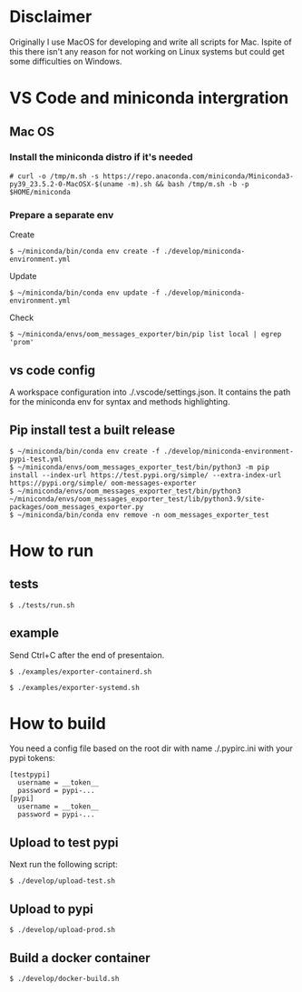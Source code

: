 # Disclaimer
Originally I use MacOS for developing and write all scripts for Mac. Ispite of this there isn't any reason for not working on Linux systems but could get some difficulties on Windows.

# VS Code and miniconda intergration

## Mac OS

### Install the miniconda distro if it's needed 
```
# curl -o /tmp/m.sh -s https://repo.anaconda.com/miniconda/Miniconda3-py39_23.5.2-0-MacOSX-$(uname -m).sh && bash /tmp/m.sh -b -p $HOME/miniconda
```

### Prepare a separate env
Create 
```
$ ~/miniconda/bin/conda env create -f ./develop/miniconda-environment.yml
```

Update
```
$ ~/miniconda/bin/conda env update -f ./develop/miniconda-environment.yml
```

Check
```
$ ~/miniconda/envs/oom_messages_exporter/bin/pip list local | egrep 'prom'
```

## vs code config
A workspace configuration into ./.vscode/settings.json. It contains the path for the miniconda env for syntax and methods highlighting.

## Pip install test a built release
```
$ ~/miniconda/bin/conda env create -f ./develop/miniconda-environment-pypi-test.yml
$ ~/miniconda/envs/oom_messages_exporter_test/bin/python3 -m pip install --index-url https://test.pypi.org/simple/ --extra-index-url https://pypi.org/simple/ oom-messages-exporter
$ ~/miniconda/envs/oom_messages_exporter_test/bin/python3 ~/miniconda/envs/oom_messages_exporter_test/lib/python3.9/site-packages/oom_messages_exporter.py
$ ~/miniconda/bin/conda env remove -n oom_messages_exporter_test
```

# How to run 

## tests
```
$ ./tests/run.sh
```
## example
Send Ctrl+C after the end of presentaion.
```
$ ./examples/exporter-containerd.sh
```
```
$ ./examples/exporter-systemd.sh
```


# How to build
You need a config file based on the root dir with name ./.pypirc.ini with your pypi tokens:
```
[testpypi]
  username = __token__
  password = pypi-...
[pypi]
  username = __token__
  password = pypi-...
```

## Upload to test pypi
Next run the following script:
```
$ ./develop/upload-test.sh
```

## Upload to pypi
```
$ ./develop/upload-prod.sh
```

## Build a docker container
```
$ ./develop/docker-build.sh
```
